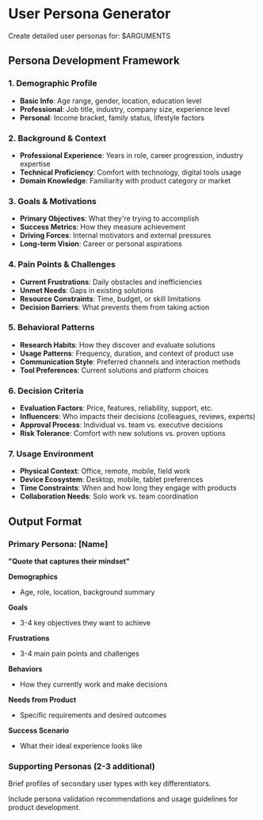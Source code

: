 # User Persona Generator

Create detailed user personas for: $ARGUMENTS

## Persona Development Framework

### 1. Demographic Profile
- **Basic Info**: Age range, gender, location, education level
- **Professional**: Job title, industry, company size, experience level
- **Personal**: Income bracket, family status, lifestyle factors

### 2. Background & Context
- **Professional Experience**: Years in role, career progression, industry expertise
- **Technical Proficiency**: Comfort with technology, digital tools usage
- **Domain Knowledge**: Familiarity with product category or market

### 3. Goals & Motivations
- **Primary Objectives**: What they're trying to accomplish
- **Success Metrics**: How they measure achievement
- **Driving Forces**: Internal motivators and external pressures
- **Long-term Vision**: Career or personal aspirations

### 4. Pain Points & Challenges
- **Current Frustrations**: Daily obstacles and inefficiencies
- **Unmet Needs**: Gaps in existing solutions
- **Resource Constraints**: Time, budget, or skill limitations
- **Decision Barriers**: What prevents them from taking action

### 5. Behavioral Patterns
- **Research Habits**: How they discover and evaluate solutions
- **Usage Patterns**: Frequency, duration, and context of product use
- **Communication Style**: Preferred channels and interaction methods
- **Tool Preferences**: Current solutions and platform choices

### 6. Decision Criteria
- **Evaluation Factors**: Price, features, reliability, support, etc.
- **Influencers**: Who impacts their decisions (colleagues, reviews, experts)
- **Approval Process**: Individual vs. team vs. executive decisions
- **Risk Tolerance**: Comfort with new solutions vs. proven options

### 7. Usage Environment
- **Physical Context**: Office, remote, mobile, field work
- **Device Ecosystem**: Desktop, mobile, tablet preferences
- **Time Constraints**: When and how long they engage with products
- **Collaboration Needs**: Solo work vs. team coordination

## Output Format

### Primary Persona: [Name]
**"Quote that captures their mindset"**

**Demographics**
- Age, role, location, background summary

**Goals**
- 3-4 key objectives they want to achieve

**Frustrations**
- 3-4 main pain points and challenges

**Behaviors**
- How they currently work and make decisions

**Needs from Product**
- Specific requirements and desired outcomes

**Success Scenario**
- What their ideal experience looks like

### Supporting Personas (2-3 additional)
Brief profiles of secondary user types with key differentiators.

Include persona validation recommendations and usage guidelines for product development.
